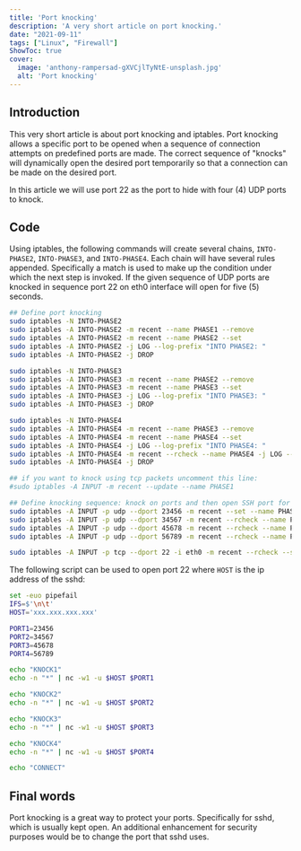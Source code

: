 ```yaml
---
title: 'Port knocking'
description: 'A very short article on port knocking.'
date: "2021-09-11"
tags: ["Linux", "Firewall"]
ShowToc: true
cover:
  image: 'anthony-rampersad-gXVCjlTyNtE-unsplash.jpg'
  alt: 'Port knocking'
---
```


## Introduction
This very short article is about port knocking and iptables. Port knocking allows a specific port to be opened when a sequence of connection attempts on predefined ports
are made. The correct sequence of "knocks" will dynamically open the desired port temporarily so that a connection can be made on the desired port.

In this article we will use port 22 as the port to hide with four (4) UDP ports to knock. 

## Code
Using iptables, the following commands will create several chains, `INTO-PHASE2`, `INTO-PHASE3`, and `INTO-PHASE4`. 
Each chain will have several rules appended. Specifically 
a match is used to make up the condition under which the next step is invoked. 
If the given sequence of UDP ports are knocked in sequence port 22 on eth0 interface will open for five (5) seconds. 

```bash
## Define port knocking
sudo iptables -N INTO-PHASE2
sudo iptables -A INTO-PHASE2 -m recent --name PHASE1 --remove
sudo iptables -A INTO-PHASE2 -m recent --name PHASE2 --set
sudo iptables -A INTO-PHASE2 -j LOG --log-prefix "INTO PHASE2: "
sudo iptables -A INTO-PHASE2 -j DROP

sudo iptables -N INTO-PHASE3
sudo iptables -A INTO-PHASE3 -m recent --name PHASE2 --remove
sudo iptables -A INTO-PHASE3 -m recent --name PHASE3 --set
sudo iptables -A INTO-PHASE3 -j LOG --log-prefix "INTO PHASE3: "
sudo iptables -A INTO-PHASE3 -j DROP

sudo iptables -N INTO-PHASE4
sudo iptables -A INTO-PHASE4 -m recent --name PHASE3 --remove
sudo iptables -A INTO-PHASE4 -m recent --name PHASE4 --set
sudo iptables -A INTO-PHASE4 -j LOG --log-prefix "INTO PHASE4: "
sudo iptables -A INTO-PHASE4 -m recent --rcheck --name PHASE4 -j LOG --log-prefix "(OPEN PORT 22) - "
sudo iptables -A INTO-PHASE4 -j DROP

## if you want to knock using tcp packets uncomment this line:
#sudo iptables -A INPUT -m recent --update --name PHASE1

## Define knocking sequence: knock on ports and then open SSH port for 5 seconds
sudo iptables -A INPUT -p udp --dport 23456 -m recent --set --name PHASE1
sudo iptables -A INPUT -p udp --dport 34567 -m recent --rcheck --name PHASE1 -j INTO-PHASE2
sudo iptables -A INPUT -p udp --dport 45678 -m recent --rcheck --name PHASE2 -j INTO-PHASE3
sudo iptables -A INPUT -p udp --dport 56789 -m recent --rcheck --name PHASE3 -j INTO-PHASE4

sudo iptables -A INPUT -p tcp --dport 22 -i eth0 -m recent --rcheck --seconds 5 --name PHASE4 -j ACCEPT
```

The following script can be used to open port 22 where `HOST` is the ip address of the sshd:

```bash
set -euo pipefail
IFS=$'\n\t'
HOST='xxx.xxx.xxx.xxx'

PORT1=23456
PORT2=34567
PORT3=45678
PORT4=56789

echo "KNOCK1"
echo -n "*" | nc -w1 -u $HOST $PORT1

echo "KNOCK2"
echo -n "*" | nc -w1 -u $HOST $PORT2

echo "KNOCK3"
echo -n "*" | nc -w1 -u $HOST $PORT3

echo "KNOCK4"
echo -n "*" | nc -w1 -u $HOST $PORT4

echo "CONNECT"
```

## Final words
Port knocking is a great way to protect your ports. Specifically for sshd, which is usually kept open. An additional enhancement for security purposes would be to change the port
that sshd uses.